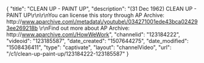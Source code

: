 {
    "title": "CLEAN UP - PAINT UP",
    "description": "(31 Dec 1962) CLEAN UP - PAINT UP\r\n\r\nYou can license this story through AP Archive: http:\/\/www.aparchive.com\/metadata\/youtube\/034271001ede43bca024293ee269218b \r\nFind out more about AP Archive: http:\/\/www.aparchive.com\/HowWeWork",
    "channelid": "123184222",
    "videoid": "123185587",
    "date_created": "1507644275",
    "date_modified": "1508436411",
    "type": "captivate",
    "layout": "channelVideo",
    "url": "\/c1\/clean-up-paint-up\/123184222-123185587"
}